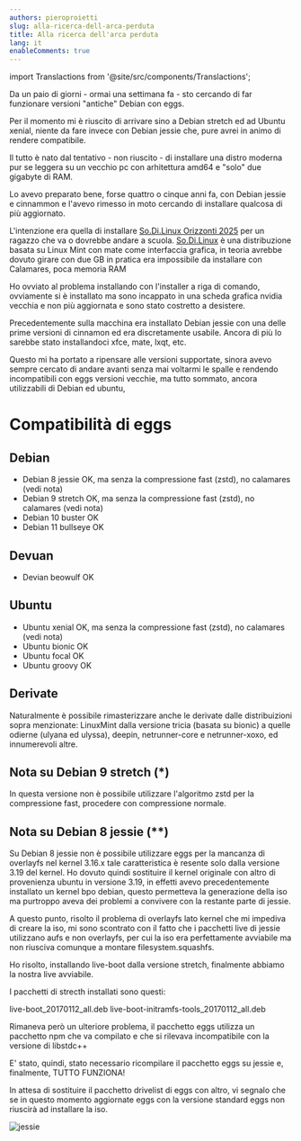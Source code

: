```yaml
---
authors: pieroproietti
slug: alla-ricerca-dell-arca-perduta
title: Alla ricerca dell'arca perduta
lang: it
enableComments: true
---
```

import Translactions from '@site/src/components/Translactions';

<Translactions />

Da un paio di giorni - ormai una settimana fa - sto cercando di far funzionare versioni "antiche" Debian con eggs.

Per il momento mi è riuscito di arrivare sino a Debian stretch ed ad Ubuntu xenial, niente da fare invece con Debian jessie che, pure avrei in animo di rendere compatibile.

Il tutto è nato dal tentativo - non riuscito - di installare una distro moderna pur se leggera su un vecchio pc con arhitettura amd64 e "solo" due gigabyte di RAM. 

Lo avevo preparato bene, forse quattro o cinque anni fa, con Debian jessie e cinnammon e l'avevo rimesso in moto cercando di installare qualcosa di più aggiornato.

L'intenzione era quella di installare [So.Di.Linux Orizzonti 2025](https://sodilinux.itd.cnr.it/course/view.php?id=4&section=1) per un ragazzo che va o dovrebbe andare a scuola. [So.Di.Linux](https://sodilinux.itd.cnr.it/) è una distribuzione basata su Linux Mint con mate come interfaccia grafica, in teoria avrebbe dovuto girare con due GB in pratica era impossibile da installare con Calamares, poca memoria RAM

Ho ovviato al problema installando con l'installer a riga di comando, ovviamente si è installato ma sono incappato in una scheda grafica nvidia vecchia e non più aggiornata e sono stato costretto a desistere.

Precedentemente sulla macchina era installato Debian jessie con una delle prime versioni di cinnamon ed era discretamente usabile. Ancora di più lo sarebbe stato installandoci xfce, mate, lxqt, etc.

Questo mi ha portato a ripensare alle versioni supportate, sinora avevo sempre cercato di andare avanti senza mai voltarmi le spalle e rendendo incompatibili con eggs versioni vecchie, ma tutto sommato, ancora utilizzabili di Debian ed ubuntu,

# Compatibilità di eggs

## Debian

* Debian 8 jessie OK, ma senza la compressione fast (zstd), no calamares (vedi nota)
* Debian 9 stretch OK, ma senza la compressione fast (zstd), no calamares  (vedi nota)
* Debian 10 buster OK
* Debian 11 bullseye OK


## Devuan
* Devian beowulf OK

## Ubuntu
* Ubuntu xenial OK, ma senza la compressione fast (zstd), no calamares (vedi nota)
* Ubuntu bionic OK
* Ubuntu focal OK
* Ubuntu groovy OK

## Derivate
Naturalmente è possibile rimasterizzare anche le derivate dalle distribuizioni sopra menzionate: LinuxMint dalla versione tricia (basata su bionic) a quelle odierne (ulyana ed ulyssa), deepin, netrunner-core e netrunner-xoxo, ed innumerevoli altre.

## Nota su Debian 9 stretch (*)
In questa versione non è possibile utilizzare l'algoritmo zstd per la compressione fast, procedere con compressione normale.

## Nota su Debian 8 jessie (**)
Su Debian 8 jessie non è possibile utilizzare eggs per la mancanza di overlayfs nel kernel 3.16.x tale caratteristica è resente solo dalla versione 3.19 del kernel. Ho dovuto quindi sostituire il kernel originale con altro di provenienza ubuntu in versione 3.19, in effetti avevo precedentemente installato un kernel bpo debian, questo permetteva la generazione della iso ma purtroppo aveva dei problemi a convivere con la restante parte di jessie.

A questo punto, risolto il problema di overlayfs lato kernel che mi impediva di creare la iso, mi sono scontrato con il fatto che i pacchetti live di jessie utilizzano aufs e non overlayfs, per cui la iso era perfettamente avviabile ma non riusciva comunque a montare filesystem.squashfs.

Ho risolto, installando live-boot dalla versione stretch, finalmente abbiamo la nostra live avviabile.

I pacchetti di strecth installati sono questi:

live-boot_20170112_all.deb  live-boot-initramfs-tools_20170112_all.deb 

Rimaneva però un ulteriore problema, il pacchetto eggs utilizza un pacchetto npm che va compilato e che si rilevava incompatibile con la versione di libstdc++ 

E' stato, quindi, stato necessario ricompilare il pacchetto eggs su jessie e, finalmente, TUTTO FUNZIONA!

In attesa di sostituire il pacchetto drivelist di eggs con altro, vi segnalo che se in questo momento aggiornate eggs con la versione standard eggs non riuscirà ad installare la iso. 

![jessie](/images/jessie.png)
